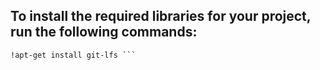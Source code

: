 ## To install the required libraries for your project, run the following commands:

``` !pip install datasets transformers huggingface_hub
!apt-get install git-lfs ```

